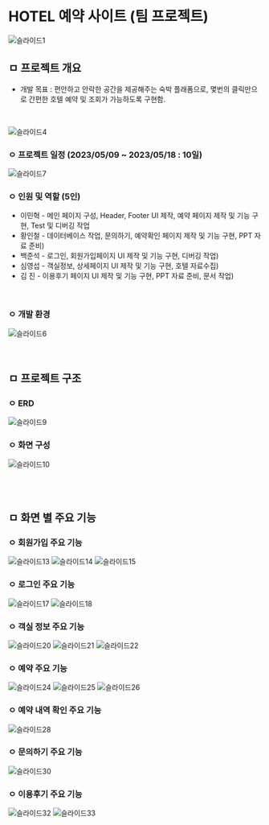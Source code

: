 # HOTEL 예약 사이트 (팀 프로젝트)
![슬라이드1](https://github.com/user-attachments/assets/a9e5e71b-ec10-4ad6-9259-4b278339439e)
<br>

## ㅁ 프로젝트 개요
- 개발 목표 : 편안하고 안락한 공간을 제공해주는 숙박 플래폼으로, 몇번의 클릭만으로 간편한 호텔 예약 및 조회가 가능하도록 구현함.
<br>

![슬라이드4](https://github.com/user-attachments/assets/59374123-5967-48ac-b8ed-8236d6acfb6d)
<br>

### ㅇ 프로젝트 일정 (2023/05/09 ~ 2023/05/18 : 10일)
![슬라이드7](https://github.com/user-attachments/assets/c42000fe-f2c9-48c3-962d-d5d185f1342a)
<br>

### ㅇ 인원 및 역할 (5인)
- 이민혁 - 메인 페이지 구성, Header, Footer UI 제작, 예약 페이지 제작 및 기능 구현, Test 및 디버깅 작업
- 황인철 - 데이터베이스 작업, 문의하기, 예약확인 페이지 제작 및 기능 구현, PPT 자료 준비)
- 백준석 - 로그인, 회원가입페이지 UI 제작 및 기능 구현, 디버깅 작업)
- 심영섭 - 객실정보, 상세페이지 UI 제작 및 기능 구현, 호텔 자료수집)
- 김 진  -  이용후기 페이지 UI 제작 및 기능 구현, PPT 자료 준비, 문서 작업)
<br>

### ㅇ 개발 환경
![슬라이드6](https://github.com/user-attachments/assets/76e0ae26-9604-4dce-a1a2-314e41c4c495)
<br><br><br>

## ㅁ 프로젝트 구조
### ㅇ ERD
![슬라이드9](https://github.com/user-attachments/assets/7a9c84cb-0e34-4bf2-b85f-64ddf311165d)
<br>

### ㅇ 화면 구성
![슬라이드10](https://github.com/user-attachments/assets/783d92b7-b507-4dee-be9c-68c233bd90bf)
<br><br><br><br>

## ㅁ 화면 별 주요 기능
### ㅇ 회원가입 주요 기능
![슬라이드13](https://github.com/user-attachments/assets/0a87e41a-559d-43c6-9a56-5785b0854319)
![슬라이드14](https://github.com/user-attachments/assets/e9f4012a-8514-4318-8019-9234df42ad62)
![슬라이드15](https://github.com/user-attachments/assets/830cb96a-4e65-4e03-96e0-26f5bbb1cfc4)
<br>

### ㅇ 로그인 주요 기능
![슬라이드17](https://github.com/user-attachments/assets/64c2d084-bf27-4ea7-9db4-8277cff24ded)
![슬라이드18](https://github.com/user-attachments/assets/4c739185-2587-4495-aac4-6402edfe2b7d)
<br>

### ㅇ 객실 정보 주요 기능
![슬라이드20](https://github.com/user-attachments/assets/34c4d23a-0056-4b7c-a92c-e545a02cee47)
![슬라이드21](https://github.com/user-attachments/assets/3dce2e40-8888-4fed-b413-ae659f03e6ec)
![슬라이드22](https://github.com/user-attachments/assets/89a1d77d-4f44-414d-8ee3-c0b426c07fb5)
<br>

### ㅇ 예약 주요 기능
![슬라이드24](https://github.com/user-attachments/assets/f94201ad-bf5c-45e6-ac28-b3880006a235)
![슬라이드25](https://github.com/user-attachments/assets/956f8dd2-beac-418b-90e9-1fab35677333)
![슬라이드26](https://github.com/user-attachments/assets/b0fd3ea9-b0bf-4eab-98ac-b1e9b36e3178)
<br>

### ㅇ 예약 내역 확인 주요 기능
![슬라이드28](https://github.com/user-attachments/assets/4a96a298-08a2-4837-b3e9-095aa0af3d43)
<br>

### ㅇ 문의하기 주요 기능
![슬라이드30](https://github.com/user-attachments/assets/2ce3d25d-5275-48d9-aee6-62a6d39be464)
<br>

### ㅇ 이용후기 주요 기능
![슬라이드32](https://github.com/user-attachments/assets/cdf8468b-1165-421b-ba8d-70ad32c20dd7)
![슬라이드33](https://github.com/user-attachments/assets/c23c734b-d6db-42a5-b9a3-cad77749c94a)





